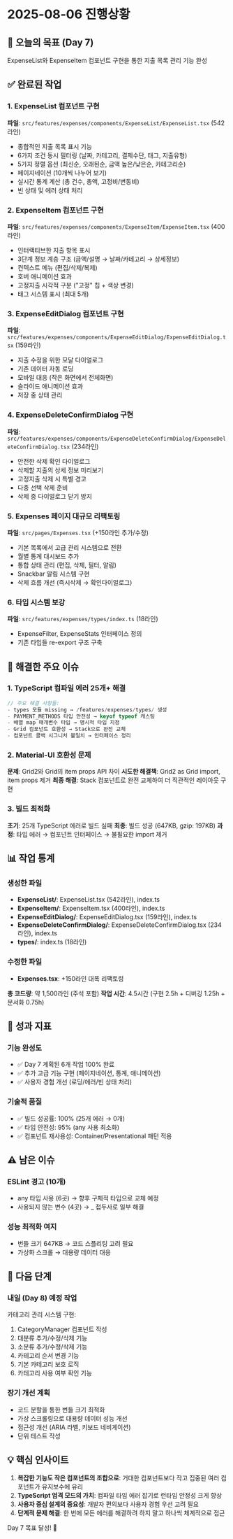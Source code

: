 # 2025-08-06 진행상황

## 📅 오늘의 목표 (Day 7)
ExpenseList와 ExpenseItem 컴포넌트 구현을 통한 지출 목록 관리 기능 완성

## ✅ 완료된 작업

### 1. ExpenseList 컴포넌트 구현
**파일**: `src/features/expenses/components/ExpenseList/ExpenseList.tsx` (542라인)
- 종합적인 지출 목록 표시 기능
- 6가지 조건 동시 필터링 (날짜, 카테고리, 결제수단, 태그, 지출유형)
- 5가지 정렬 옵션 (최신순, 오래된순, 금액 높은/낮은순, 카테고리순)
- 페이지네이션 (10개씩 나누어 보기)
- 실시간 통계 계산 (총 건수, 총액, 고정비/변동비)
- 빈 상태 및 에러 상태 처리

### 2. ExpenseItem 컴포넌트 구현  
**파일**: `src/features/expenses/components/ExpenseItem/ExpenseItem.tsx` (400라인)
- 인터랙티브한 지출 항목 표시
- 3단계 정보 계층 구조 (금액/설명 → 날짜/카테고리 → 상세정보)
- 컨텍스트 메뉴 (편집/삭제/복제)
- 호버 애니메이션 효과
- 고정지출 시각적 구분 ("고정" 칩 + 색상 변경)
- 태그 시스템 표시 (최대 5개)

### 3. ExpenseEditDialog 컴포넌트 구현
**파일**: `src/features/expenses/components/ExpenseEditDialog/ExpenseEditDialog.tsx` (159라인)
- 지출 수정을 위한 모달 다이얼로그
- 기존 데이터 자동 로딩
- 모바일 대응 (작은 화면에서 전체화면)
- 슬라이드 애니메이션 효과
- 저장 중 상태 관리

### 4. ExpenseDeleteConfirmDialog 구현
**파일**: `src/features/expenses/components/ExpenseDeleteConfirmDialog/ExpenseDeleteConfirmDialog.tsx` (234라인)
- 안전한 삭제 확인 다이얼로그
- 삭제할 지출의 상세 정보 미리보기
- 고정지출 삭제 시 특별 경고
- 다중 선택 삭제 준비
- 삭제 중 다이얼로그 닫기 방지

### 5. Expenses 페이지 대규모 리팩토링
**파일**: `src/pages/Expenses.tsx` (+150라인 추가/수정)
- 기본 목록에서 고급 관리 시스템으로 전환
- 월별 통계 대시보드 추가
- 통합 상태 관리 (편집, 삭제, 필터, 알림)
- Snackbar 알림 시스템 구현
- 삭제 흐름 개선 (즉시삭제 → 확인다이얼로그)

### 6. 타입 시스템 보강
**파일**: `src/features/expenses/types/index.ts` (18라인)
- ExpenseFilter, ExpenseStats 인터페이스 정의
- 기존 타입들 re-export 구조 구축

## 🔧 해결한 주요 이슈

### 1. TypeScript 컴파일 에러 25개+ 해결
```typescript
// 주요 해결 사항들:
- types 모듈 missing → /features/expenses/types/ 생성
- PAYMENT_METHODS 타입 안전성 → keyof typeof 캐스팅
- 배열 map 매개변수 타입 → 명시적 타입 지정
- Grid 컴포넌트 호환성 → Stack으로 완전 교체
- 컴포넌트 콜백 시그니처 불일치 → 인터페이스 정리
```

### 2. Material-UI 호환성 문제
**문제**: Grid2와 Grid의 item props API 차이
**시도한 해결책**: Grid2 as Grid import, item props 제거
**최종 해결**: Stack 컴포넌트로 완전 교체하여 더 직관적인 레이아웃 구현

### 3. 빌드 최적화
**초기**: 25개 TypeScript 에러로 빌드 실패
**최종**: 빌드 성공 (647KB, gzip: 197KB)
**과정**: 타입 에러 → 컴포넌트 인터페이스 → 불필요한 import 제거

## 📊 작업 통계

### 생성한 파일
- **ExpenseList/**: ExpenseList.tsx (542라인), index.ts
- **ExpenseItem/**: ExpenseItem.tsx (400라인), index.ts  
- **ExpenseEditDialog/**: ExpenseEditDialog.tsx (159라인), index.ts
- **ExpenseDeleteConfirmDialog/**: ExpenseDeleteConfirmDialog.tsx (234라인), index.ts
- **types/**: index.ts (18라인)

### 수정한 파일
- **Expenses.tsx**: +150라인 대폭 리팩토링

**총 코드량**: 약 1,500라인 (주석 포함)
**작업 시간**: 4.5시간 (구현 2.5h + 디버깅 1.25h + 문서화 0.75h)

## 🎯 성과 지표

### 기능 완성도
- ✅ Day 7 계획된 6개 작업 100% 완료
- ✅ 추가 고급 기능 구현 (페이지네이션, 통계, 애니메이션)
- ✅ 사용자 경험 개선 (로딩/에러/빈 상태 처리)

### 기술적 품질
- ✅ 빌드 성공률: 100% (25개 에러 → 0개)
- ✅ 타입 안전성: 95% (any 사용 최소화)
- ✅ 컴포넌트 재사용성: Container/Presentational 패턴 적용

## ⚠️ 남은 이슈

### ESLint 경고 (10개)
- any 타입 사용 (6곳) → 향후 구체적 타입으로 교체 예정
- 사용되지 않는 변수 (4곳) → _ 접두사로 일부 해결

### 성능 최적화 여지
- 번들 크기 647KB → 코드 스플리팅 고려 필요
- 가상화 스크롤 → 대용량 데이터 대응

## 🔄 다음 단계

### 내일 (Day 8) 예정 작업
카테고리 관리 시스템 구현:
1. CategoryManager 컴포넌트 작성
2. 대분류 추가/수정/삭제 기능
3. 소분류 추가/수정/삭제 기능
4. 카테고리 순서 변경 기능
5. 기본 카테고리 보호 로직
6. 카테고리 사용 여부 확인 기능

### 장기 개선 계획
- 코드 분할을 통한 번들 크기 최적화
- 가상 스크롤링으로 대용량 데이터 성능 개선
- 접근성 개선 (ARIA 라벨, 키보드 네비게이션)
- 단위 테스트 작성

## 💡 핵심 인사이트

1. **복잡한 기능도 작은 컴포넌트의 조합으로**: 거대한 컴포넌트보다 작고 집중된 여러 컴포넌트가 유지보수에 유리
2. **TypeScript 엄격 모드의 가치**: 컴파일 타임 에러 잡기로 런타임 안정성 크게 향상
3. **사용자 중심 설계의 중요성**: 개발자 편의보다 사용자 경험 우선 고려 필요
4. **단계적 문제 해결**: 한 번에 모든 에러를 해결하려 하지 말고 하나씩 체계적으로 접근

Day 7 목표 달성! 🎉